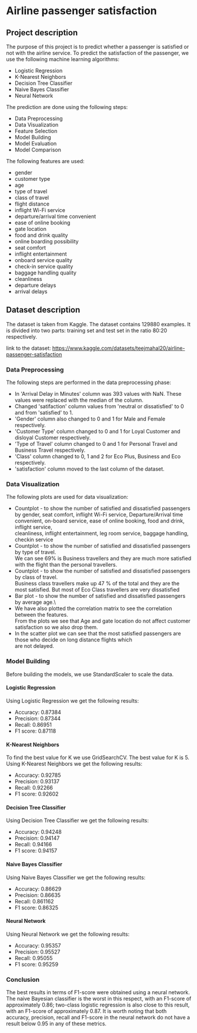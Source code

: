 # Airline passenger satisfaction

## Project description

The purpose of this project is to predict whether a passenger is satisfied or not with the airline service. 
To predict the satisfaction of the passenger, we use the following machine learning algorithms:
- Logistic Regression
- K-Nearest Neighbors
- Decision Tree Classifier
- Naive Bayes Classifier
- Neural Network

The prediction are done using the following steps:

- Data Preprocessing
- Data Visualization
- Feature Selection
- Model Building
- Model Evaluation
- Model Comparison

The following features are used:

- gender
- customer type
- age
- type of travel
- class of travel
- flight distance
- inflight Wi-Fi service
- departure/arrival time convenient
- ease of online booking
- gate location
- food and drink quality
- online boarding possibility
- seat comfort
- inflight entertainment
- onboard service quality
- check-in service quality
- baggage handling quality
- cleanliness
- departure delays
- arrival delays


## Dataset description
The dataset is taken from Kaggle. 
The dataset contains 129880 examples.
It is divided into two parts: training set and test set in the ratio 80:20 respectively.

link to the dataset: https://www.kaggle.com/datasets/teejmahal20/airline-passenger-satisfaction


### Data Preprocessing

The following steps are performed in the data preprocessing phase:
- In 'Arrival Delay in Minutes' column was 393 values with NaN. These values were replaced with the median of the column.
- Changed 'satifaction' column values from 'neutral or dissatisfied' to 0 and from 'satisfied' to 1.
- 'Gender' column also changed to 0 and 1 for Male and Female respectively.
- 'Customer Type' column changed to 0 and 1 for Loyal Customer and disloyal Customer respectively.
- 'Type of Travel' column changed to 0 and 1 for Personal Travel and Business Travel respectively.
- 'Class' column changed to 0, 1 and 2 for Eco Plus, Business and Eco respectively.
- 'satisfaction' column moved to the last column of the dataset.


### Data Visualization

The following plots are used for data visualization:
- Countplot - to show the number of satisfied and dissatisfied passengers by gender, seat comfort, inflight Wi-Fi service,
            Departure/Arrival time convenient, on-board service, ease of online booking, food and drink, inflight service,\
            cleanliness, inflight entertainment, leg room service, baggage handling, checkin service
- Countplot - to show the number of satisfied and dissatisfied passengers by type of travel.\
            We can see 69% is Business travellers and they are much more satisfied with the flight than the personal travellers.
- Countplot - to show the number of satisfied and dissatisfied passengers by class of travel.\
            Business class travellers make up 47 % of the total and they are the most satisfied. But most of Eco Class travellers are very dissatisfied
- Bar plot - to show the number of satisfied and dissatisfied passengers by average age.\
- We have also plotted the correlation matrix to see the correlation between the features.\
        From the plots we see that Age and gate location do not affect customer satisfaction so we also drop them.
- In the scatter plot we can see that the most satisfied passengers are those who decide on long distance flights which\
        are not delayed.

### Model Building

Before building the models, we use StandardScaler to scale the data.

#### Logistic Regression
Using Logistic Regression we get the following results:
- Accuracy: 0.87384
- Precision: 0.87344
- Recall: 0.86951
- F1 score: 0.87118

#### K-Nearest Neighbors
To find the best value for K we use GridSearchCV. The best value for K is 5.
Using K-Nearest Neighbors we get the following results:
- Accuracy: 0.92785
- Precision: 0.93137
- Recall: 0.92266
- F1 score: 0.92602

#### Decision Tree Classifier
Using Decision Tree Classifier we get the following results:
- Accuracy: 0.94248
- Precision: 0.94147
- Recall: 0.94166
- F1 score: 0.94157

#### Naive Bayes Classifier
Using Naive Bayes Classifier we get the following results:
- Accuracy: 0.86629
- Precision: 0.86635
- Recall: 0.861162
- F1 score: 0.86325

#### Neural Network
Using Neural Network we get the following results:
- Accuracy: 0.95357
- Precision: 0.95527
- Recall: 0.95055
- F1 score: 0.95259


### Conclusion
The best results in terms of F1-score were obtained using a neural network. 
The naive Bayesian classifier is the worst in this respect, 
with an F1-score of approximately 0.86; two-class logistic regression is also close to this result, 
with an F1-score of approximately 0.87. It is worth noting that both accuracy, 
precision, recall and F1-score in the neural network do not have a result below 0.95 in any of these metrics.
